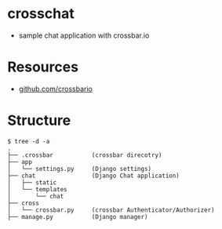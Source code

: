 # crosschat

- sample chat application with crossbar.io

# Resources

- [github.com/crossbario](https://github.com/crossbario)

# Structure

~~~
$ tree -d -a
.
├── .crossbar           (crossbar direcotry)
├── app
│   └── settings.py     (Django settings)
├── chat                (Django Chat application)
│   ├── static
│   └── templates
│       └── chat
├── cross
│   └── crossbar.py     (crossbar Authenticator/Authorizer)
├── manage.py           (Django manager)

~~~

